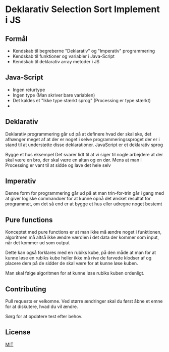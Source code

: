 # Deklarativ Selection Sort Implement i JS
 
 ## Formål
- Kendskab til begreberne "Deklarativ" og "Imperativ" programmering 
- Kendskab til funktioner og variabler i Java-Script
- Kendskab til deklarativ array metoder i JS 

## Java-Script
- Ingen returtype 
- Ingen type (Man skriver bare variablen) 
- Det kaldes et "Ikke type stærkt sprog" (Processing er type stærkt)
- 

## Deklarativ 
Deklarativ programmering går ud på at definere hvad der skal ske, det afhænger meget af at der er noget i selve programmeringssproget der er i stand til at understøtte disse deklarationer. JavaScript er et deklarativ sprog

Bygge et hus eksempel
Det svarer lidt til at vi siger til nogle arbejdere at der skal være en bro, der skal være en altan og en dør. 
Mens at man i Processing er vant til at sidde og lave det hele selv 

## Imperativ 
Denne form for programmering går ud på at man trin-for-trin går i gang med at giver logiske commandoer for at kunne opnå det ønsket resultat for programmet, om det så end er at bygge et hus eller udregne noget bestemt 

## Pure functions
Konceptet med pure functions er at man ikke må ændre noget i funktionen, algoritmen må altså ikke ændre værdien i det data der kommer som input, når det kommer ud som output

Dette kan også forklares med en rubiks kube, på den måde at man for at kunne løse en rubiks kube heller ikke må rive de farvede klodser af og placere dem på de sidder de skal være for at kunne løse kuben. 

Man skal følge algoritmen for at kunne løse rubiks kuben ordenligt. 

## Contributing
Pull requests er velkomne. Ved større ændringer skal du først åbne et emne for at diskutere, hvad du vil ændre.

Sørg for at opdatere test efter behov.

## License
[MIT](https://choosealicense.com/licenses/mit/)